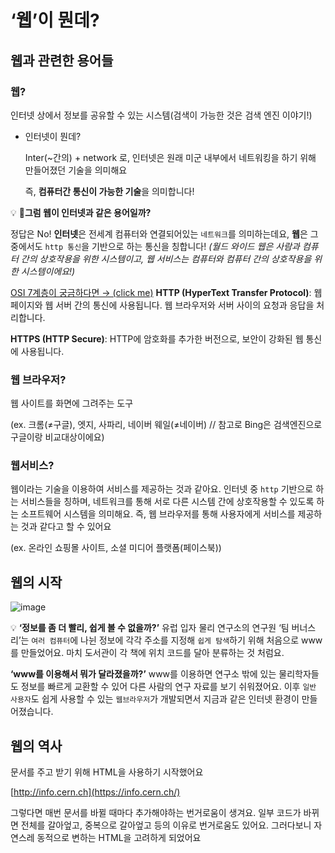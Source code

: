 # ‘웹’이 뭔데?

## 웹과 관련한 용어들

### 웹?

인터넷 상에서 정보를 공유할 수 있는 시스템(검색이 가능한 것은 검색 엔진 이야기!)

- 인터넷이 뭔데?
    
    Inter(~간의) + network 로, 인터넷은 원래 미군 내부에서 네트워킹을 하기 위해 만들어졌던 기술을 의미해요
    
    즉, **컴퓨터간 통신이 가능한 기술**을 의미합니다!
    



💡 **🤔그럼 웹이 인터넷과 같은 용어일까?** 

정답은 No! 
**인터넷**은 전세계 컴퓨터와 연결되어있는 `네트워크`를 의미하는데요, **웹**은 그 중에서도 `http 통신`을 기반으로 하는 통신을 칭합니다!
*(월드 와이드 웹은 사람과 컴퓨터 간의 상호작용을 위한 시스템이고, 웹 서비스는 컴퓨터와 컴퓨터 간의 상호작용을 위한 시스템이에요!)*

[OSI 7계층이 궁금하다면 → (click me)](https://velog.io/@cgotjh/%EB%84%A4%ED%8A%B8%EC%9B%8C%ED%81%AC-OSI-7-%EA%B3%84%EC%B8%B5-OSI-7-LAYER-%EA%B8%B0%EB%B3%B8-%EA%B0%9C%EB%85%90-%EA%B0%81-%EA%B3%84%EC%B8%B5-%EC%84%A4%EB%AA%85)
**HTTP (HyperText Transfer Protocol)**: 웹 페이지와 웹 서버 간의 통신에 사용됩니다. 웹 브라우저와 서버 사이의 요청과 응답을 처리합니다.

**HTTPS (HTTP Secure)**: HTTP에 암호화를 추가한 버전으로, 보안이 강화된 웹 통신에 사용됩니다.

### 웹 브라우저?

웹 사이트를 화면에 그려주는 도구

(ex. 크롬(≠구글), 엣지, 사파리, 네이버 웨일(≠네이버) // 참고로 Bing은 검색엔진으로 구글이랑 비교대상이에요)

### 웹서비스?

웹이라는 기술을 이용하여 서비스를 제공하는 것과 같아요. 인터넷 중 `http` 기반으로 하는 서비스들을 칭하며, 네트워크를 통해 서로 다른 시스템 간에 상호작용할 수 있도록 하는 소프트웨어 시스템을 의미해요.
즉, 웹 브라우저를 통해 사용자에게 서비스를 제공하는 것과 같다고 할 수 있어요

(ex. 온라인 쇼핑몰 사이트, 소셜 미디어 플랫폼(페이스북))

## 웹의 시작

![image](https://github.com/mju-likelion/custard-pudding/assets/110520124/dd0c6d4f-2e8a-4c95-9c08-5a68bc3c2530)

💡 **‘정보를 좀 더 빨리, 쉽게 볼 수 없을까?’**
유럽 입자 물리 연구소의 연구원 ‘팀 버너스리’는 `여러 컴퓨터`에 나뉜 정보에 각각 주소를 지정해 `쉽게 탐색`하기 위해 처음으로 www를 만들었어요. 마치 도서관이 각 책에 위치 코드를 달아 분류하는 것 처럼요.

**‘www를 이용해서 뭐가 달라졌을까?’**
 www를 이용하면 연구소 밖에 있는 물리학자들도 정보를 빠르게 교환할 수 있어 다른 사람의 연구 자료를 보기 쉬워졌어요. 이후 `일반 사용자`도 쉽게 사용할 수 있는 `웹브라우저`가 개발되면서 지금과 같은 인터넷 환경이 만들어졌습니다.

## 웹의 역사

문서를 주고 받기 위해 HTML을 사용하기 시작했어요

[http://info.cern.ch](https://info.cern.ch/)

그렇다면 매번 문서를 바뀔 때마다 추가해야하는 번거로움이 생겨요. 일부 코드가 바뀌면 전체를 갈아엎고, 중복으로 갈아엎고 등의 이유로 번거로움도 있어요. 그러다보니 자연스레 동적으로 변하는 HTML을 고려하게 되었어요